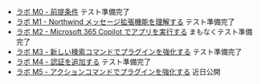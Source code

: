   - [ラボ M0 - 前提条件](/copilot-camp/pages/extend-message-ext/00-prerequisites) テスト準備完了
  - [ラボ M1 - Northwind メッセージ拡張機能を理解する](/copilot-camp/pages/extend-message-ext/01-nw-teams-app) テスト準備完了
  - [ラボ M2 - Microsoft 365 Copilot でアプリを実行する](/copilot-camp/pages/extend-message-ext/02-nw-plugin) まもなくテスト準備完了
  - [ラボ M3 - 新しい検索コマンドでプラグインを強化する](/copilot-camp/pages/extend-message-ext/03-enhance-nw-plugin) テスト準備完了
  - [ラボ M4 - 認証を追加する](/copilot-camp/pages/extend-message-ext/04-add-authentication) テスト準備完了
  - [ラボ M5 - アクションコマンドでプラグインを強化する](/copilot-camp/pages/extend-message-ext/05-add-action) 近日公開